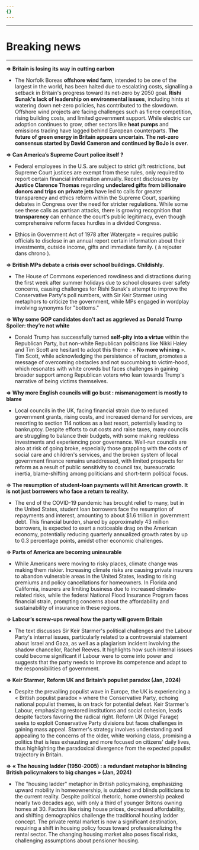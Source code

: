 ```yaml
---
{}
---
```

***
# Breaking news 
***
**⇒ Britain is losing its way in cutting carbon**
- The Norfolk Boreas **offshore wind farm**, intended to be one of the largest in the world, has been halted due to escalating costs, signalling a setback in Britain's progress toward its net-zero by 2050 goal. **Rishi Sunak's lack of leadership on environmental issues**, including hints at watering down net-zero policies, has contributed to the slowdown. Offshore wind projects are facing challenges such as fierce competition, rising building costs, and limited government support. While electric car adoption continues to grow, other sectors like **heat pumps** and emissions trading have lagged behind European counterparts. **The future of green energy in Britain appears uncertain**. **The net-zero consensus started by David Cameron and continued by BoJo is over**. 

**⇒ Can America’s Supreme Court police itself ?**
- Federal employees in the U.S. are subject to strict gift restrictions, but Supreme Court justices are exempt from these rules, only required to report certain financial information annually. Recent disclosures by **Justice Clarence Thomas** regarding **undeclared gifts from billionaire donors and trips on private jets** have led to calls for greater transparency and ethics reform within the Supreme Court, sparking debates in Congress over the need for stricter regulations. While some see these calls as partisan attacks, there is growing recognition that **transparency** can enhance the court's public legitimacy, even though comprehensive reform faces hurdles in a divided Congress.


- Ethics in Government Act of 1978 after Watergate = requires public officials to disclose in an annual report certain information about their investments, outside income, gifts and immediate family. ( à rejouter dans chrono ). 

**⇒ British MPs debate a crisis over school buildings. Childishly.**
- The House of Commons experienced rowdiness and distractions during the first week after summer holidays due to school closures over safety concerns, causing challenges for Rishi Sunak's attempt to improve the Conservative Party's poll numbers, with Sir Keir Starmer using metaphors to criticize the government, while MPs engaged in wordplay involving synonyms for "bottoms." 

**⇒ Why some GOP candidates don’t act as aggrieved as Donald Trump
Spoiler: they’re not white** 
- Donald Trump has successfully turned **self-pity into a virtue** within the Republican Party, but non-white Republican politicians like Nikki Haley and Tim Scott are hesitant to adopt this theme : « **No more whining** ». Tim Scott, while acknowledging the persistence of racism, promotes a message of overcoming obstacles and not succumbing to victim-hood, which resonates with white crowds but faces challenges in gaining broader support among Republican voters who lean towards Trump's narrative of being victims themselves.

**⇒ Why more English councils will go bust : mismanagement is mostly to blame** 
- Local councils in the UK, facing financial strain due to reduced government grants, rising costs, and increased demand for services, are resorting to section 114 notices as a last resort, potentially leading to bankruptcy. Despite efforts to cut costs and raise taxes, many councils are struggling to balance their budgets, with some making reckless investments and experiencing poor governance. Well-run councils are also at risk of going broke, especially those grappling with the costs of social care and children's services, and the broken system of local government finance remains unaddressed, with limited prospects for reform as a result of public sensitivity to council tax, bureaucratic inertia, blame-shifting among politicians and short-term political focus. 

**⇒ The resumption of student-loan payments will hit American growth. It is not just borrowers who face a return to reality.**
- The end of the COVID-19 pandemic has brought relief to many, but in the United States, student loan borrowers face the resumption of repayments and interest, amounting to about $1.6 trillion in government debt. This financial burden, shared by approximately 43 million borrowers, is expected to exert a noticeable drag on the American economy, potentially reducing quarterly annualized growth rates by up to 0.3 percentage points, amidst other economic challenges.

**⇒ Parts of America are becoming uninsurable**
- While Americans were moving to risky places, climate change was making them riskier. Increasing climate risks are causing private insurers to abandon vulnerable areas in the United States, leading to rising premiums and policy cancellations for homeowners. In Florida and California, insurers are limiting business due to increased climate-related risks, while the federal National Flood Insurance Program faces financial strain, prompting concerns about the affordability and sustainability of insurance in these regions.

**⇒ Labour’s screw-ups reveal how the party will govern Britain**
- The text discusses Sir Keir Starmer's political challenges and the Labour Party's internal issues, particularly related to a controversial statement about Israel and Gaza, as well as a plagiarism incident involving the shadow chancellor, Rachel Reeves. It highlights how such internal issues could become significant if Labour were to come into power and suggests that the party needs to improve its competence and adapt to the responsibilities of government.

**⇒ Keir Starmer, Reform UK and Britain’s populist paradox (Jan, 2024)**
-   Despite the prevailing populist wave in Europe, the UK is experiencing a « British populist paradox » where the Conservative Party, echoing national populist themes, is on track for potential defeat. Keir Starmer's Labour, emphasizing restored institutions and social cohesion, leads despite factors favoring the radical right. Reform UK (Nigel Farage) seeks to exploit Conservative Party divisions but faces challenges in gaining mass appeal. Starmer's strategy involves understanding and appealing to the concerns of the older, white working class, promising a politics that is less exhausting and more focused on citizens' daily lives, thus highlighting the paradoxical divergence from the expected populist trajectory in Britain.

**⇒ « The housing ladder (1950-2005) : a redundant metaphor is blinding British policymakers to big changes » (Jan, 2024)**
- The "housing ladder" metaphor in British policymaking, emphasizing upward mobility in homeownership, is outdated and blinds politicians to the current reality. Despite political rhetoric, home ownership peaked nearly two decades ago, with only a third of younger Britons owning homes at 30. Factors like rising house prices, decreased affordability, and shifting demographics challenge the traditional housing ladder concept. The private rental market is now a significant destination, requiring a shift in housing policy focus toward professionalizing the rental sector. The changing housing market also poses fiscal risks, challenging assumptions about pensioner housing.


